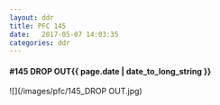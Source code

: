 ```yaml
---
layout: ddr
title: PFC 145
date:   2017-05-07 14:03:35
categories: ddr
---
```


#### **#145** DROP OUT<span class="pull-right">{{ page.date | date_to_long_string }}</span>
![](/images/pfc/145_DROP OUT.jpg)
